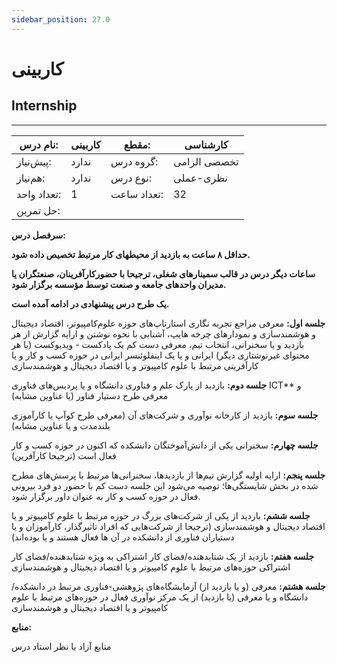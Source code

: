 ```yaml
---
sidebar_position: 27.0
---
```

# کاربینی
## Internship
_______________________________________________________________________________
| نام درس:    | کاربینی | مقطع:       | کارشناسی     |
| ----------- | ------- | ----------- | ------------ |
| پیش‌نیاز:   | ندارد   | گروه درس:   | تخصصی الزامی |
| هم‌نیاز:    | ندارد   | نوع درس:    | نظری-عملی    |
| تعداد واحد: | 1       | تعداد ساعت: | 32           |
| حل تمرین:   |         |             |              |

**سرفصل درس:**

**حداقل ۸ ساعت به بازدید از محیطهای کار مرتبط تخصیص داده شود.** 

**ساعات دیگر درس در قالب سمینارهای شغلی، ترجیحا با حضورکارآفرینان، صنعتگران یا مدیران واحدهای جامعه و صنعت توسط مؤسسه برگزار شود.** 

**یک طرح درس پیشنهادی در ادامه آمده است.**

**جلسه اول:**  معرفی مراجع تجربه نگاری استارتاپ‌های حوزه علوم‌کامپیوتر، اقتصاد دیجیتال و هوشمندسازی و نمودارهای چرخه هایپ، آشنایی با نحوه نوشتن و ارایه  گزارش از هر بازدید و یا سخنرانی، انتخاب تیم‌، معرفی دست کم یک پادکست  - ویدیوکست (یا هر محتوای غیرنوشتاری دیگر) ایرانی و یا یک اینفلوئنسر ایرانی در حوزه کسب و کار و یا کارآفرینی مرتبط با علوم کامپیوتر و یا اقتصاد دیجیتال و هوشمندسازی 

**جلسه دوم:** بازدید از پارک علم و فناوری دانشگاه و یا پردیس‌های فناوری ICT**  و معرفی طرح دستیار فناور (یا عناوین مشابه)

**جلسه سوم:** بازدید از کارخانه نوآوری و شرکت‌های آن  (معرفی طرح کوآپ یا کارآموزی بلندمدت و یا عناوین مشابه)

**جلسه چهارم:** سخنرانی یکی از دانش‌آموختگان دانشکده که اکنون در حوزه کسب و کار فعال است (ترجیحا کارآفرین)

**جلسه پنجم:** ارایه اولیه گزارش‌ تیم‌ها از بازدیدها، سخنرانی‌ها مرتبط با پرسش‌های مطرح شده در بخش شایستگی‌ها؛ توصیه می‌شود این جلسه دست کم با حضور دو فرد بیرونی فعال در حوزه کسب و کار به عنوان داور برگزار شود.

**جلسه ششم:**  بازدید از یکی از شرکت‌های بزرگ در حوزه مرتبط با علوم کامپیوتر و یا اقتصاد دیجیتال و هوشمندسازی (ترجیحا از شرکت‌هایی که افراد تاثیرگذار، کارآموزان و یا دستیاران فناوری از دانشکده در آن ها فعال هستند و یا بوده‌اند)

**جلسه هفتم:** بازدید از یک شتابدهنده/فضای کار اشتراکی به ویژه شتابدهنده/فضای کار اشتراکی حوزه‌های مرتبط با علوم کامپیوتر و یا اقتصاد دیجیتال و هوشمندسازی

**جلسه هشتم:** معرفی (و یا بازدید از) آزمایشگاه‌های پژوهشی-فناوری مرتبط در دانشکده/دانشگاه و یا معرفی (یا بازدید) از یک مرکز نوآوری فعال در حوزه‌های مرتبط با علوم کامپیوتر و یا اقتصاد دیجیتال و هوشمندسازی 

**منابع:**

منابع آزاد با نظر استاد درس
